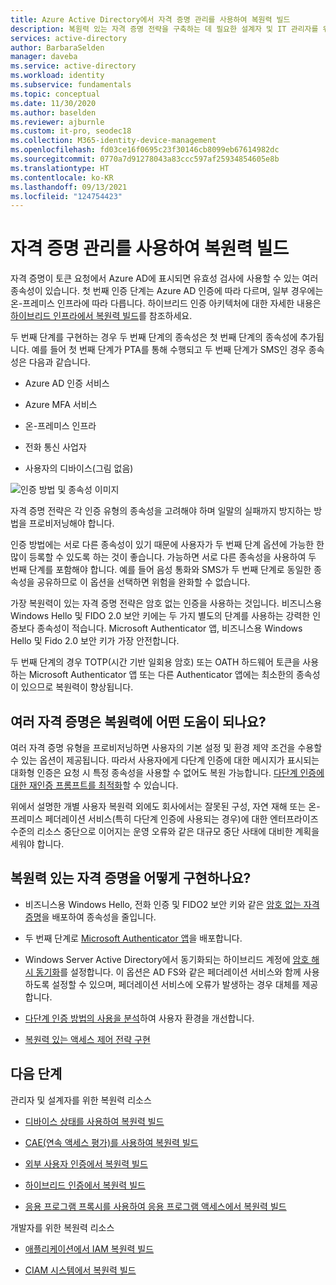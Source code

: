 ```yaml
---
title: Azure Active Directory에서 자격 증명 관리를 사용하여 복원력 빌드
description: 복원력 있는 자격 증명 전략을 구축하는 데 필요한 설계자 및 IT 관리자를 위한 가이드입니다.
services: active-directory
author: BarbaraSelden
manager: daveba
ms.service: active-directory
ms.workload: identity
ms.subservice: fundamentals
ms.topic: conceptual
ms.date: 11/30/2020
ms.author: baselden
ms.reviewer: ajburnle
ms.custom: it-pro, seodec18
ms.collection: M365-identity-device-management
ms.openlocfilehash: fd03ce16f0695c23f30146cb8099eb67614982dc
ms.sourcegitcommit: 0770a7d91278043a83ccc597af25934854605e8b
ms.translationtype: HT
ms.contentlocale: ko-KR
ms.lasthandoff: 09/13/2021
ms.locfileid: "124754423"
---
```

# <a name="build-resilience-with-credential-management"></a>자격 증명 관리를 사용하여 복원력 빌드

자격 증명이 토큰 요청에서 Azure AD에 표시되면 유효성 검사에 사용할 수 있는 여러 종속성이 있습니다. 첫 번째 인증 단계는 Azure AD 인증에 따라 다르며, 일부 경우에는 온-프레미스 인프라에 따라 다릅니다. 하이브리드 인증 아키텍처에 대한 자세한 내용은 [하이브리드 인프라에서 복원력 빌드](resilience-in-hybrid.md)를 참조하세요. 

두 번째 단계를 구현하는 경우 두 번째 단계의 종속성은 첫 번째 단계의 종속성에 추가됩니다. 예를 들어 첫 번째 단계가 PTA를 통해 수행되고 두 번째 단계가 SMS인 경우 종속성은 다음과 같습니다.

* Azure AD 인증 서비스

* Azure MFA 서비스

* 온-프레미스 인프라

* 전화 통신 사업자

* 사용자의 디바이스(그림 없음)

 
![인증 방법 및 종속성 이미지](./media/resilience-in-credentials/admin-resilience-credentials.png)

자격 증명 전략은 각 인증 유형의 종속성을 고려해야 하며 일말의 실패까지 방지하는 방법을 프로비저닝해야 합니다. 

인증 방법에는 서로 다른 종속성이 있기 때문에 사용자가 두 번째 단계 옵션에 가능한 한 많이 등록할 수 있도록 하는 것이 좋습니다. 가능하면 서로 다른 종속성을 사용하여 두 번째 단계를 포함해야 합니다. 예를 들어 음성 통화와 SMS가 두 번째 단계로 동일한 종속성을 공유하므로 이 옵션을 선택하면 위험을 완화할 수 없습니다.

가장 복원력이 있는 자격 증명 전략은 암호 없는 인증을 사용하는 것입니다. 비즈니스용 Windows Hello 및 FIDO 2.0 보안 키에는 두 가지 별도의 단계를 사용하는 강력한 인증보다 종속성이 적습니다. Microsoft Authenticator 앱, 비즈니스용 Windows Hello 및 Fido 2.0 보안 키가 가장 안전합니다. 

두 번째 단계의 경우 TOTP(시간 기반 일회용 암호) 또는 OATH 하드웨어 토큰을 사용하는 Microsoft Authenticator 앱 또는 다른 Authenticator 앱에는 최소한의 종속성이 있으므로 복원력이 향상됩니다.

## <a name="how-do-multiple-credentials-help-resilience"></a>여러 자격 증명은 복원력에 어떤 도움이 되나요?

여러 자격 증명 유형을 프로비저닝하면 사용자의 기본 설정 및 환경 제약 조건을 수용할 수 있는 옵션이 제공됩니다. 따라서 사용자에게 다단계 인증에 대한 메시지가 표시되는 대화형 인증은 요청 시 특정 종속성을 사용할 수 없어도 복원 가능합니다. [다단계 인증에 대한 재인증 프롬프트를 최적화](../authentication/concepts-azure-multi-factor-authentication-prompts-session-lifetime.md)할 수 있습니다.

위에서 설명한 개별 사용자 복원력 외에도 회사에서는 잘못된 구성, 자연 재해 또는 온-프레미스 페더레이션 서비스(특히 다단계 인증에 사용되는 경우)에 대한 엔터프라이즈 수준의 리소스 중단으로 이어지는 운영 오류와 같은 대규모 중단 사태에 대비한 계획을 세워야 합니다. 

## <a name="how-do-i-implement-resilient-credentials"></a>복원력 있는 자격 증명을 어떻게 구현하나요?

* 비즈니스용 Windows Hello, 전화 인증 및 FIDO2 보안 키와 같은 [암호 없는 자격 증명](../authentication/howto-authentication-passwordless-deployment.md)을 배포하여 종속성을 줄입니다.

* 두 번째 단계로 [Microsoft Authenticator 앱](https://support.microsoft.com/account-billing/how-to-use-the-microsoft-authenticator-app-9783c865-0308-42fb-a519-8cf666fe0acc)을 배포합니다.

* Windows Server Active Directory에서 동기화되는 하이브리드 계정에 [암호 해시 동기화](../hybrid/whatis-phs.md)를 설정합니다. 이 옵션은 AD FS와 같은 페더레이션 서비스와 함께 사용하도록 설정할 수 있으며, 페더레이션 서비스에 오류가 발생하는 경우 대체를 제공합니다.

* [다단계 인증 방법의 사용을 분석](/samples/azure-samples/azure-mfa-authentication-method-analysis/azure-mfa-authentication-method-analysis/)하여 사용자 환경을 개선합니다.

* [복원력 있는 액세스 제어 전략 구현](../authentication/concept-resilient-controls.md)

## <a name="next-steps"></a>다음 단계
관리자 및 설계자를 위한 복원력 리소스
 
* [디바이스 상태를 사용하여 복원력 빌드](resilience-with-device-states.md)

* [CAE(연속 액세스 평가)를 사용하여 복원력 빌드](resilience-with-continuous-access-evaluation.md)

* [외부 사용자 인증에서 복원력 빌드](resilience-b2b-authentication.md)

* [하이브리드 인증에서 복원력 빌드](resilience-in-hybrid.md)

* [응용 프로그램 프록시를 사용하여 응용 프로그램 액세스에서 복원력 빌드](resilience-on-premises-access.md)

개발자를 위한 복원력 리소스

* [애플리케이션에서 IAM 복원력 빌드](resilience-app-development-overview.md)

* [CIAM 시스템에서 복원력 빌드](resilience-b2c.md)